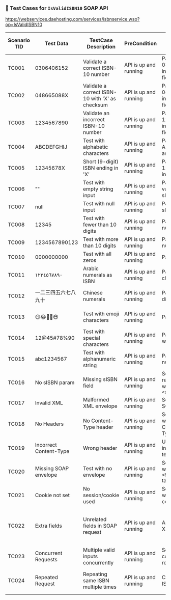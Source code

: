 ### 📘 Test Cases for `IsValidISBN10` SOAP API

https://webservices.daehosting.com/services/isbnservice.wso?op=IsValidISBN10


| Scenario TID | Test Data        | TestCase Description                               | PreCondition             | TestSteps                                   | Expected Result                                     | Actual Result | Steps to Execute                            | Expected Result                                     | Actual Result | Status        | Executed QA Name | Misc (Comments)                    | Priority | Is Automated |
|--------------|------------------|----------------------------------------------------|---------------------------|----------------------------------------------|----------------------------------------------------|----------------|------------------------------------------------|----------------------------------------------------|----------------|----------------|-------------------|-------------------------------------|----------|---------------|
| TC001        | 0306406152       | Validate a correct ISBN-10 number                 | API is up and running     | Pass 0306406152 in the sISBN field           | Returns true                                      | -              | Send SOAP request with valid ISBN-10        | `<IsValidISBN10Result>true</IsValidISBN10Result>` | -              | Not Executed  | -                 | Standard valid case                | High     | Yes           |
| TC002        | 048665088X       | Validate a correct ISBN-10 with 'X' as checksum   | API is up and running     | Pass 048665088X in the sISBN field           | Returns true                                      | -              | Send SOAP request with ISBN ending in X     | `<IsValidISBN10Result>true</IsValidISBN10Result>` | -              | Not Executed  | -                 | Valid checksum with 'X'            | High     | Yes           |
| TC003        | 1234567890       | Validate an incorrect ISBN-10 number              | API is up and running     | Pass 1234567890 in the sISBN field           | Returns false                                     | -              | Send SOAP request with invalid ISBN         | `<IsValidISBN10Result>false</IsValidISBN10Result>`| -              | Not Executed  | -                 | Invalid checksum case              | High     | Yes           |
| TC004        | ABCDEFGHIJ       | Test with alphabetic characters                   | API is up and running     | Pass ABCDEFGHIJ as sISBN                     | Error or false                                    | -              | Send SOAP request with alphabets            | `<IsValidISBN10Result>false</IsValidISBN10Result>` or Error | -      | Not Executed  | -                 | Negative test case                 | Medium   | Yes           |
| TC005        | 12345678X        | Short (9-digit) ISBN ending in 'X'                | API is up and running     | Pass 12345678X in sISBN field                | Returns false                                     | -              | Send SOAP request with 9 digits + X         | `<IsValidISBN10Result>false</IsValidISBN10Result>`| -              | Not Executed  | -                 | 9 digits + X but invalid checksum  | Medium   | Yes           |
| TC006        | ""               | Test with empty string input                      | API is up and running     | Pass empty value for sISBN                   | Error or false                                    | -              | Send SOAP request with empty string         | `<IsValidISBN10Result>false</IsValidISBN10Result>` or Error | -      | Not Executed  | -                 | Input validation                  | High     | Yes           |
| TC007        | null             | Test with null input                              | API is up and running     | Pass null as sISBN                           | Error                                             | -              | Send SOAP request with null value           | Error response or fail gracefully                  | -              | Not Executed  | -                 | Null input handling                | High     | Yes           |
| TC008        | 12345            | Test with fewer than 10 digits                    | API is up and running     | Pass 5-digit number                          | Returns false or error                            | -              | Send SOAP request with short ISBN           | `<IsValidISBN10Result>false</IsValidISBN10Result>`| -              | Not Executed  | -                 | Invalid length                    | Medium   | Yes           |
| TC009        | 1234567890123    | Test with more than 10 digits                     | API is up and running     | Pass 13-digit number                         | Returns false                                     | -              | Send SOAP request with long ISBN            | `<IsValidISBN10Result>false</IsValidISBN10Result>`| -              | Not Executed  | -                 | Invalid length                    | Medium   | Yes           |
| TC010        | 0000000000       | Test with all zeros                               | API is up and running     | Pass all zeros                               | Returns false                                     | -              | Send SOAP request with all zero ISBN        | `<IsValidISBN10Result>false</IsValidISBN10Result>`| -              | Not Executed  | -                 | Edge case                         | Medium   | Yes           |
| TC011        | ١٢٣٤٥٦٧٨٩٠     | Arabic numerals as ISBN                           | API is up and running     | Pass Arabic characters                       | Returns false or error                            | -              | Send Arabic script digits                   | `<IsValidISBN10Result>false</IsValidISBN10Result>` or error | -      | Not Executed  | -                 | Unicode input                     | Medium   | Yes           |
| TC012        | 一二三四五六七八九十 | Chinese numerals                             | API is up and running     | Pass Chinese digits                          | Returns false or error                            | -              | Send Chinese numeral input                  | `<IsValidISBN10Result>false</IsValidISBN10Result>` or error | -      | Not Executed  | -                 | Unicode character handling         | Medium   | Yes           |
| TC013        | 😊😂🤣🧐😎         | Test with emoji characters                        | API is up and running     | Pass emojis                                  | Returns false or error                            | -              | Send emoji string                           | `<IsValidISBN10Result>false</IsValidISBN10Result>` or error | -      | Not Executed  | -                 | Emoji input test                  | Low      | Yes           |
| TC014        | 12@45#78%90      | Test with special characters                      | API is up and running     | Pass string with symbols                     | Returns false                                     | -              | Send request with special characters        | `<IsValidISBN10Result>false</IsValidISBN10Result>`| -              | Not Executed  | -                 | Special character input           | Medium   | Yes           |
| TC015        | abc1234567       | Test with alphanumeric string                     | API is up and running     | Pass alpha-numeric ISBN                      | Returns false                                     | -              | Send mixed string input                     | `<IsValidISBN10Result>false</IsValidISBN10Result>`| -              | Not Executed  | -                 | Negative edge case                | Medium   | Yes           |
| TC016        | No sISBN param   | Missing sISBN field                               | API is up and running     | Send SOAP request without `<sISBN>`          | Error response or false                           | -              | Omit sISBN from request body                | Error or `<IsValidISBN10Result>false</IsValidISBN10Result>`| -      | Not Executed  | -                 | Field missing test                | High     | Yes           |
| TC017        | Invalid XML      | Malformed XML envelope                            | API is up and running     | Send broken SOAP XML                         | Error response                                    | -              | Send invalid XML format                     | HTTP 500 / XML fault                             | -              | Not Executed  | -                 | Malformed SOAP body               | High     | Yes           |
| TC018        | No Headers       | No Content-Type header                            | API is up and running     | Send request without Content-Type            | Error or HTTP 415                                 | -              | Remove headers before sending               | Error                                            | -              | Not Executed  | -                 | Header validation                 | High     | Yes           |
| TC019        | Incorrect Content-Type | Wrong header                              | API is up and running     | Use text/plain instead of text/xml           | Error or HTTP 415                                 | -              | Use wrong Content-Type                      | Error                                            | -              | Not Executed  | -                 | Header validation                 | High     | Yes           |
| TC020        | Missing SOAP envelope | Test with no envelope                    | API is up and running     | Send payload without `<Envelope>` tag        | Error                                             | -              | Send broken envelope                        | Invalid SOAP structure                          | -              | Not Executed  | -                 | Envelope structure test           | High     | Yes           |
| TC021        | Cookie not set   | No session/cookie used                            | API is up and running     | Send request without cookie                  | Should work normally                             | -              | Remove cookies from request                 | `<IsValidISBN10Result>true/false</IsValidISBN10Result>` | -     | Not Executed  | -                 | Optional check                     | Low      | Yes           |
| TC022        | Extra fields     | Unrelated fields in SOAP request                  | API is up and running     | Add extra XML nodes                          | Should ignore and validate ISBN correctly         | -              | Add `<ExtraTag>Hello</ExtraTag>`            | `<IsValidISBN10Result>true/false</IsValidISBN10Result>`| -              | Not Executed  | -                 | Robustness test                  | Low      | Yes           |
| TC023        | Concurrent Requests | Multiple valid inputs concurrently           | API is up and running     | Send 50 concurrent requests                  | All return correct results                         | -              | Load test using Postman/JMeter              | All pass consistently                           | -              | Not Executed  | -                 | Performance check                 | Medium   | Yes           |
| TC024        | Repeated Request | Repeating same ISBN multiple times               | API is up and running     | Call same ISBN 5 times                       | All return same boolean result                     | -              | Repeat same SOAP call                       | Same boolean output                              | -              | Not Executed  | -                 | Idempotency check                 | Medium   | Yes           |
